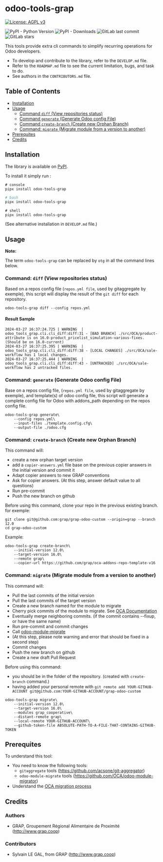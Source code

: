 # odoo-tools-grap

[![License: AGPL v3](https://img.shields.io/badge/License-AGPL_v3-blue.svg)](https://www.gnu.org/licenses/agpl-3.0)

![PyPI - Python Version](https://img.shields.io/pypi/pyversions/odoo-tools-grap)
![PyPI - Downloads](https://img.shields.io/pypi/dm/odoo-tools-grap)
![GitLab last commit](https://img.shields.io/gitlab/last-commit/34780558)
![GitLab stars](https://img.shields.io/gitlab/stars/34780558?style=social)

This tools provide extra cli commands to simplify recurring operations for Odoo developers.

- To develop and contribute to the library, refer to the `DEVELOP.md` file.
- Refer to the `ROADMAP.md` file to see the current limitation, bugs, and task to do.
- See authors in the `CONTRIBUTORS.md` file.

## Table of Contents

- [Installation](#installation)
- [Usage](#usage)
  - [Command `diff` (View repositories status)](#command-diff)
  - [Command `generate` (Generate Odoo config File)](#command-generate)
  - [Command `create-branch` (Create new Orphan Branch)](#command-create-branch)
  - [Command: `migrate` (Migrate module from a version to another)](#command-migrate)
- [Prerequites](#prerequites)
- [Credits](#credits)

<a name="installation"></a>

## Installation

The library is available on [PyPI](https://pypi.org/project/odoo-tools-grap/).

To install it simply run :

```console
# console
pipx install odoo-tools-grap
```

```bash
# bash
pipx install odoo-tools-grap
```

```shell
# shell
pipx install odoo-tools-grap
```

(See alternative installation in `DEVELOP.md` file.)

<a name="usage"></a>

## Usage

**Note:**

The term `odoo-tools-grap` can be replaced by `otg` in all the command lines below.

<a name="command-diff"></a>

### Command: `diff` (View repositories status)

Based on a repos config file (`repos.yml file`, used by gitaggregate by
exemple), this script will display the result of the `git diff` for each
repository.

```console
odoo-tools-grap diff --config repos.yml
```

#### Result Sample

```log
2024-03-27 16:37:24.725 | WARNING  | odoo_tools_grap.cli.cli_diff:diff:31 - [BAD BRANCH] ./src/OCA/product-attribute is on 16.0-product_pricelist_simulation-various-fixes.(Should be on 16.0-current)
2024-03-27 16:37:25.395 | WARNING  | odoo_tools_grap.cli.cli_diff:diff:38 - [LOCAL CHANGES] ./src/OCA/sale-workflow has 1 local changes.
2024-03-27 16:37:25.444 | WARNING  | odoo_tools_grap.cli.cli_diff:diff:43 - [UNTRACKED] ./src/OCA/sale-workflow has 2 untracked files.
```

<a name="command-generate"></a>

### Command: `generate` (Generate Odoo config File)

Base on a repos config file, (`repos.yml file`, used by gitaggregate by exemple),
and template(s) of odoo config file, this script will generate a complete config file for Odoo
with addons_path depending on the repos config file.

```console
odoo-tools-grap generate\
    --config repos.yml\
    --input-files ./template.config.cfg\
    --output-file ./odoo.cfg
```

<a name="command-create-branch"></a>

### Command: `create-branch` (Create new Orphan Branch)

This command will:

- create a new orphan target version
- add a `copier-answers.yml` file base on the previous copier answers in the initial version and commit it
- Adapt copier answers to new GRAP conventions
- Ask for copier answers. (At this step, answer default value to all questions)
- Run pre-commit
- Push the new branch on github

Before using this command, clone your repo in the previous existing branch.
for exemple:

```console
git clone git@github.com:grap/grap-odoo-custom --origin=grap --branch 12.0
cd grap-odoo-custom
```

Example:

```console
odoo-tools-grap create-branch\
    --initial-version 12.0\
    --target-version 16.0\
    --remote grap\
    --copier-url https://github.com/grap/oca-addons-repo-template-v16
```

<a name="command-migrate"></a>

### Command: `migrate` (Migrate module from a version to another)

This command will:

- Pull the last commits of the initial version
- Pull the last commits of the target version
- Create a new branch named for the module to migrate
- Cherry pick commits of the module to migrate. See [OCA Documentation](https://github.com/OCA/maintainer-tools/wiki/Migration-to-version-16.0#technical-method-to-migrate-a-module-from-150-to-160-branch)
- Eventually merge neighboring commits. (if the commit contains --fixup, or have the same name)
- Run pre-commit and commit changes
- Call [odoo-module-migrate](https://github.com/OCA/odoo-module-migrator)
- (At this step, please note warning and error that should be fixed in a second step)
- Commit changes
- Push the new branch on github
- Create a new draft Pull Request

Before using this command:

- you should be in the folder of the repository. (created with `create-branch` command.)
- having added your personal remote with
  `git remote add YOUR-GITHUB-ACCOUNT git@github.com:YOUR-GITHUB-ACCOUNT/grap-odoo-custom`

```console
odoo-tools-grap migrate\
    --initial-version 12.0\
    --target-version 16.0\
    --modules grap_cooperative\
    --distant-remote grap\
    --local-remote YOUR-GITHUB-ACCOUNT\
    --github-token-file ABSOLUTE-PATH-TO-A-FILE-THAT-CONTAINS-GITHUB-TOKEN
```

<a name="prerequites"></a>

## Prerequites

To understand this tool:

- You need to know the following tools:
  - `gitaggregate` tools (https://github.com/acsone/git-aggregator)
  - `odoo-module-migrate` tools (https://github.com/OCA/odoo-module-migrator)
- Understand the [OCA migration process](https://github.com/OCA/maintainer-tools/wiki/Migration-to-version-17.0#technical-method-to-migrate-a-module-from-160-to-170-branch)

<a name="credits"></a>

## Credits

### Authors

- GRAP, Groupement Régional Alimentaire de Proximité (http://www.grap.coop)

### Contributors

- Sylvain LE GAL, from GRAP (http://www.grap.coop)
